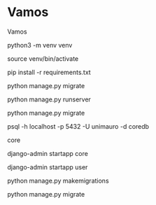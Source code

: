 # Vamos
Vamos


python3 -m venv venv

source venv/bin/activate

pip install -r requirements.txt

python manage.py migrate

python manage.py runserver

python manage.py migrate

psql -h localhost -p 5432 -U unimauro -d coredb

core

django-admin startapp core

django-admin startapp user

python manage.py makemigrations

python manage.py migrate